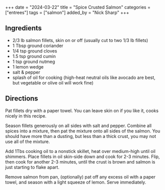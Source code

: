 +++
date = "2024-03-22"
title = "Spice Crusted Salmon"
categories = ["entrees"]
tags = ["salmon"]
added_by = "Nick Sharp"
+++


## Ingredients

- 2/3 lb salmon fillets, skin on or off (usually cut to two 1/3 lb fillets)
- 1 Tbsp ground coriander
- 1/4 tsp ground cloves
- 1.5 tsp ground cumin
- 1 tsp ground nutmeg
- 1 lemon wedge
- salt & pepper
- splash of oil for cooking (high-heat neutral oils like avocado are best, but vegetable or olive oil will work fine)


## Directions

Pat fillets dry with a paper towel. You can leave skin on if you like it, cooks nicely in this recipe.

Season fillets generously on all sides with salt and pepper. Combine all spices into a mixture, then pat the mixture onto all sides of the salmon. You should have more than a dusting, but less than a thick crust, you may not use all of the mixture.

Add 1Tbs cooking oil to a nonstick skillet, heat over medium-high until oil shimmers. Place fillets in oil skin-side down and cook for 2-3 minutes. Flip, then cook for another 2-3 minutes, until the crust is brown and salmon is just starting to flake apart.

Remove salmon from pan, (optionally) pat off any excess oil with a paper towel, and season with a light squeeze of lemon. Serve immediately.
